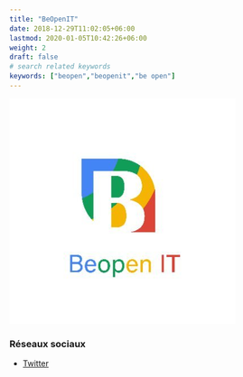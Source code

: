 ```yaml
---
title: "BeOpenIT"
date: 2018-12-29T11:02:05+06:00
lastmod: 2020-01-05T10:42:26+06:00
weight: 2
draft: false
# search related keywords
keywords: ["beopen","beopenit","be open"]
---
```


![Logo](logo.jpg "logo")

### Réseaux sociaux

- [Twitter](https://twitter.com/beopenit)